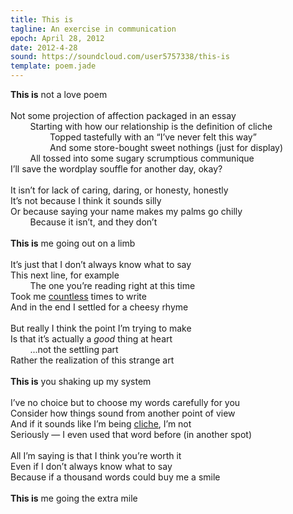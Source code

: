 ```yaml
---
title: This is
tagline: An exercise in communication
epoch: April 28, 2012
date: 2012-4-28
sound: https://soundcloud.com/user5757338/this-is
template: poem.jade
---
```


**This is** not a love poem<br>
<br>
Not some projection of affection packaged in an essay<br>
&nbsp;&nbsp;&nbsp;&nbsp;&nbsp;&nbsp;&nbsp;&nbsp;Starting with how our relationship is the definition of cliche<br>
&nbsp;&nbsp;&nbsp;&nbsp;&nbsp;&nbsp;&nbsp;&nbsp;&nbsp;&nbsp;&nbsp;&nbsp;&nbsp;&nbsp;&nbsp;&nbsp;Topped tastefully with an “I’ve never felt this way”<br>
&nbsp;&nbsp;&nbsp;&nbsp;&nbsp;&nbsp;&nbsp;&nbsp;&nbsp;&nbsp;&nbsp;&nbsp;&nbsp;&nbsp;&nbsp;&nbsp;And some store-bought sweet nothings (just for display)<br>
&nbsp;&nbsp;&nbsp;&nbsp;&nbsp;&nbsp;&nbsp;&nbsp;All tossed into some sugary scrumptious communique <br>
I’ll save the wordplay souffle for another day, okay?<br>
<br>
It isn’t for lack of caring, daring, or honesty, honestly<br>
It’s not because I think it sounds silly<br>
Or because saying your name makes my palms go chilly<br>
&nbsp;&nbsp;&nbsp;&nbsp;&nbsp;&nbsp;&nbsp;&nbsp;Because it isn’t, and they don’t<br>
<br>
**This is** me going out on a limb<br>
<br>
It’s just that I don’t always know what to say<br>
This next line, for example<br>
&nbsp;&nbsp;&nbsp;&nbsp;&nbsp;&nbsp;&nbsp;&nbsp;The one you’re reading right at this time<br>
Took me <span style="text-decoration:underline">countless</span> times to write<br>
And in the end I settled for a cheesy rhyme<br>
<br>
But really I think the point I’m trying to make<br>
Is that it’s actually a *good* thing at heart<br>
&nbsp;&nbsp;&nbsp;&nbsp;&nbsp;&nbsp;&nbsp;&nbsp;...not the settling part<br>
Rather the realization of this strange art<br>
<br>
**This is** you shaking up my system<br>
<br>
I’ve no choice but to choose my words carefully for you<br>
Consider how things sound from another point of view<br>
And if it sounds like I’m being <span style="text-decoration:underline">cliche</span>, I’m not<br>
Seriously &mdash; I even used that word before (in another spot)<br>
<br>
All I’m saying is that I think you’re worth it<br>
Even if I don’t always know what to say<br>
Because if a thousand words could buy me a smile<br>
<br>
**This is** me going the extra mile